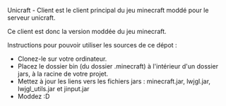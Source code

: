 Unicraft - Client est le client principal du jeu minecraft moddé pour le serveur unicraft.

Ce client est donc la version moddée du jeu minecraft.

Instructions pour pouvoir utiliser les sources de ce dépot :
- Clonez-le sur votre ordinateur.
- Placez le dossier bin (du dossier .minecraft) à l'intérieur d'un dossier jars, à la racine de votre projet.
- Mettez à jour les liens vers les fichiers jars : minecraft.jar, lwjgl.jar, lwjgl_utils.jar et jinput.jar
- Moddez :D
